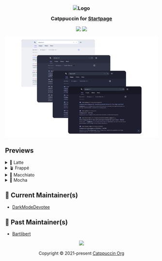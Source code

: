 <h3 align="center">
	<img src="https://raw.githubusercontent.com/catppuccin/catppuccin/main/assets/logos/exports/1544x1544_circle.png" width="100" alt="Logo"/><br/>
	<img src="https://raw.githubusercontent.com/catppuccin/catppuccin/main/assets/misc/transparent.png" height="30" width="0px"/>
	Catppuccin for <a href="https://startpage.com">Startpage</a>
	<img src="https://raw.githubusercontent.com/catppuccin/catppuccin/main/assets/misc/transparent.png" height="30" width="0px"/>
</h3>

<p align="center">
	<a href="https://github.com/catppuccin/startpage/issues"><img src="https://img.shields.io/github/issues/catppuccin/startpage?colorA=363a4f&colorB=f5a97f&style=for-the-badge"></a>
  <a href="https://raw.githubusercontent.com/catppuccin/userstyles/main/styles/startpage/catppuccin.user.css"><img src="https://img.shields.io/badge/stylus-install-cba6f7?colorA=363a4f&style=for-the-badge"></a>
</p>

<p align="center">
	<img src="assets/preview.png"/>
</p>

## Previews

<details>
<summary>🌻 Latte</summary>
<img src="assets/latte.png"/>
</details>
<details>
<summary>🪴 Frappé</summary>
<img src="assets/frappe.png"/>
</details>
<details>
<summary>🌺 Macchiato</summary>
<img src="assets/macciato.png"/>
</details>
<details>
<summary>🌿 Mocha</summary>
<img src="assets/mocha.png"/>
</details>

## 💝 Current Maintainer(s)

- [DarkModeDevotee](https://github.com/DarkModeDevotee)


## 💖 Past Maintainer(s)
- [Bartlibert](https://github.com/bartlibert)
&nbsp;

<p align="center">
	<img src="https://raw.githubusercontent.com/catppuccin/catppuccin/main/assets/footers/gray0_ctp_on_line.svg?sanitize=true" />
</p>

<p align="center">
	Copyright &copy; 2021-present <a href="https://github.com/catppuccin" target="_blank">Catppuccin Org</a>
</p>
